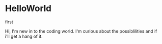 # HelloWorld
first 

Hi,
I'm new in to the coding world. I'm curious about the possiblilities and if i'll get a hang of it. 
